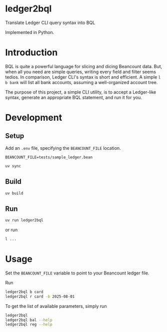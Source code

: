 # ledger2bql
Translate Ledger CLI query syntax into BQL

Implemented in Python.

# Introduction

BQL is quite a powerful language for slicing and dicing Beancount data. But, when all you need are simple queries, writing every field and filter seems tedios. In comparison, Ledger CLI's syntax is short and efficient. A simple `l b bank` will list all bank accounts, assuming a well-organized account tree.

The purpose of this project, a simple CLI utility, is to accept a Ledger-like syntax, generate an appropriate BQL statement, and run it for you.

# Development

## Setup
Add an `.env` file, specifying the `BEANCOUNT_FILE` location.
```
BEANCOUNT_FILE=tests/sample_ledger.bean
```

```sh
uv sync
```

## Build
```sh
uv build
```

## Run
```sh
uv run ledger2bql
```
or run
```sh
l ...
```
# Usage

Set the `BEANCOUNT_FILE` variable to point to your Beancount ledger file.

Run
```sh
ledger2bql b card
ledger2bql r card -b 2025-08-01
```

To get the list of available parameters, simply run
```sh
ledger2bql
ledger2bql bal --help
ledger2bql reg --help
```
